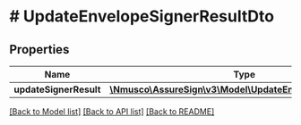 # # UpdateEnvelopeSignerResultDto

## Properties

Name | Type | Description | Notes
------------ | ------------- | ------------- | -------------
**updateSignerResult** | [**\Nmusco\AssureSign\v3\Model\UpdateEnvelopeSignerResult**](.md) |  | [optional] 

[[Back to Model list]](../../README.md#documentation-for-models) [[Back to API list]](../../README.md#documentation-for-api-endpoints) [[Back to README]](../../README.md)


